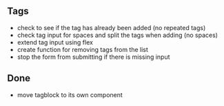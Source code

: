 ## Tags
- check to see if the tag has already been added (no repeated tags)
- check tag input for spaces and split the tags when adding (no spaces)
- extend tag input using flex
- create function for removing tags from the list
- stop the form from submitting if there is missing input

## Done
- move tagblock to its own component